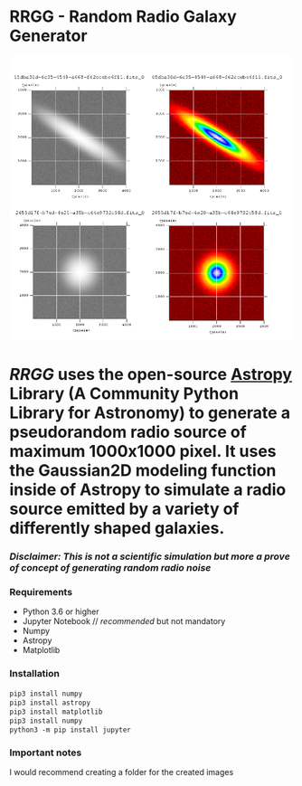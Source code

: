 # RRGG - Random Radio Galaxy Generator
![](/mosaik.png) 

# ***RRGG*** uses the open-source [Astropy](https://www.astropy.org/) Library (A Community Python Library for Astronomy) to generate a pseudorandom radio source of maximum 1000x1000 pixel. It uses the Gaussian2D modeling function inside of Astropy to simulate a radio source emitted by a variety of differently shaped galaxies. 
### *Disclaimer: This is not a scientific simulation but more a prove of concept of generating random radio noise*


### Requirements
  * Python 3.6 or higher
  * Jupyter Notebook  // *recommended* but not mandatory
  * Numpy
  * Astropy
  * Matplotlib
### Installation

```
pip3 install numpy
pip3 install astropy
pip3 install matplotlib
pip3 install numpy
python3 -m pip install jupyter
```
### Important notes
I would recommend creating a folder for the created images
